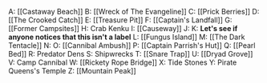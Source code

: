 A: [[Castaway Beach]]
B: [[Wreck of The Evangeline]]
C: [[Prick Berries]]
D: [[The Crooked Catch]]
E: [[Treasure Pit]]
F: [[Captain's Landfall]]
G: [[Former Campsites]]
H: Crab Kenku
I: [[Causeway]]
J: 
K: **Let's see if anyone notices that this isn't a label**
L: [[Fungus Island]]
M: [[The Dark Tentacle]]
N: 
O: [[Cannibal Ambush]]
P: [[Captain Parrish's Hut]]
Q: [[Pearl Bed]]
R: Predator Dens
S: Shipwrecks
T: [[Snare Trap]]
U: [[Dryad Grove]]
V: Camp Cannibal
W: [[Rickety Rope Bridge]]
X: Tide Stones
Y: Pirate Queens's Temple
Z: [[Mountain Peak]]
